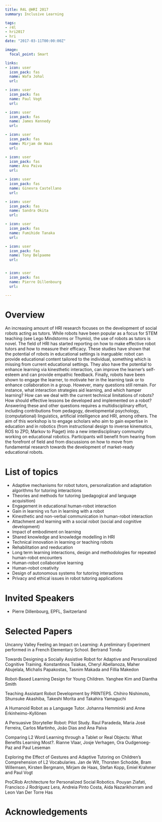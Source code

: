 ```yaml
---
title: R4L @HRI 2017
summary: Inclusive Learning

tags:
- r4l
- hri2017
- hri
date: "2017-03-11T00:00:00Z"

image:
  focal_point: Smart

links:
- icon: user
  icon_pack: fas
  name: Wafa Johal
  url:

- icon: user
  icon_pack: fas
  name: Paul Vogt
  url:

- icon: user
  icon_pack: fas
  name: James Kennedy
  url: 

- icon: user
  icon_pack: fas
  name: Mirjam de Haas
  url: 

- icon: user
  icon_pack: fas
  name: Ana Paiva
  url: 

- icon: user
  icon_pack: fas
  name: Ginevra Castellano
  url: 

- icon: user
  icon_pack: fas
  name: Sandra Okita
  url: 

- icon: user
  icon_pack: fas
  name: Fumihide Tanaka
  url: 

- icon: user
  icon_pack: fas
  name: Tony Belpaeme
  url: 


- icon: user
  icon_pack: fas
  name: Pierre Dillenbourg
  url:

---
```

# Overview
An increasing amount of HRI research focuses on the development of social robots acting as tutors. While robots have been popular as a focus for STEM teaching (see Lego Mindstorms or Thymio), the use of robots as tutors is novel. The field of HRI has started reporting on how to make effective robot tutors and how to measure their efficacy. These studies have shown that the potential of robots in educational settings is inarguable: robot can provide educational content tailored to the individual, something which is missing from current educational settings. They also have the potential to enhance learning via kinesthetic interaction, can improve the learner’s self-esteem and can provide empathic feedback. Finally, robots have been shown to engage the learner, to motivate her in the learning task or to enhance collaboration in a group.
However, many questions still remain. For instance, what interaction strategies aid learning, and which hamper learning? How can we deal with the current technical limitations of robots? How should effective lessons be developed and implemented on a robot? Answering these and other questions requires a multidisciplinary effort, including contributions from pedagogy, developmental psychology, (computational) linguistics, artificial intelligence and HRI, among others.
The aim of this workshop is to engage scholars who aim to gain expertise in education and in robotics (from instructional design to inverse kinematics, ROS to ZPD, Markov to Piaget) into a new  interdisciplinary community working on educational robotics. Participants will benefit from hearing from the forefront of field and from discussions on how to move from fundamental research towards the development of market-ready educational robots.


# List of topics
- Adaptive mechanisms for robot tutors, personalization and adaptation algorithms for tutoring interactions
- Theories and methods for tutoring (pedagogical and  language acquisition)
- Engagement in educational human-robot interaction   
- Gain in learning vs fun in learning with a robot   
- Kinesthetic and non-verbal communication in human-robot interaction   
- Attachment and learning with a social robot (social and cognitive development)
- Impact of embodiment on learning  
- Shared knowledge and knowledge modelling in HRI  
- Technical innovation in learning or teaching robots
- Rehabilitation and reeducation
- Long term learning interactions, design and methodologies for repeated human-robot encounters
- Human-robot collaborative learning
- Human-robot creativity              
- Design of autonomous systems for tutoring interactions
- Privacy and ethical issues in robot tutoring applications

# Invited Speakers
- Pierre Dillenbourg, EPFL, Switzerland



# Selected Papers
Uncanny Valley Feeling an Impact on Learning: A preliminary Experiment performed in a French Elementary School. Bertrand Tondu

Towards Designing a Socially Assistive Robot for Adaptive and Personalized Cognitive Training. Konstantinos Tsiakas, Cheryl Abellanoza, Maher Abujelala, Michalis Papakostas, Tasnim Makada and Fillia Makedon

Robot-Based Learning Design for Young Children. Yanghee Kim and Diantha Smith

Teaching Assistant Robot Development by PRINTEPS. Chihiro Nishimoto, Shunsuke Akashiba, Takeshi Morita and Takahira Yamaguchi

A Humanoid Robot as a Language Tutor. Johanna Hemminki and Anne Erkinheimo-Kyllönen

A Persuasive Storyteller Robot: Pilot Study. Raul Paradeda, Maria José Ferreira, Carlos Martinho, João Dias and Ana Paiva

Comparing L2 Word Learning through a Tablet or Real Objects: What Benefits Learning Most?. Rianne Vlaar, Josje Verhagen, Ora Oudgenoeg-Paz and Paul Leseman

Exploring the Effect of Gestures and Adaptive Tutoring on Children’s Comprehension of L2 Vocabularies. Jan de Wit, Thorsten Schodde, Bram Willemsen, Kirsten Bergmann, Mirjam de Haas, Stefan Kopp, Emiel Krahmer and Paul Vogt

ProCRob Architecture for Personalized Social Robotics. Pouyan Ziafati, Francisco J Rodríguez Lera, Andreia Pinto Costa, Aida Nazarikhorram and Leon Van Der Torre Has

# Acknowledgements